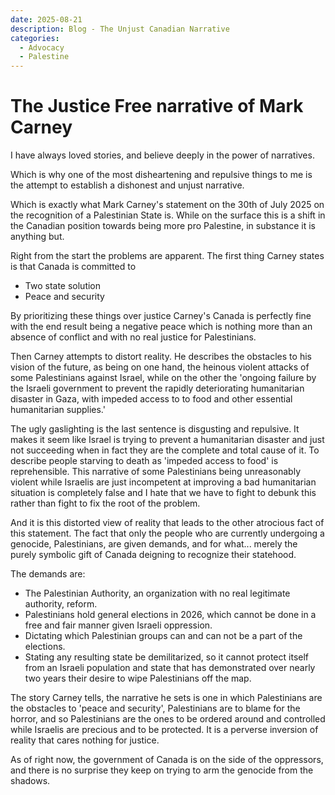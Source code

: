 ```yaml
---
date: 2025-08-21
description: Blog - The Unjust Canadian Narrative
categories:
  - Advocacy
  - Palestine
---
```


# The Justice Free narrative of Mark Carney

I have always loved stories, and believe deeply in the power of narratives.

Which is why one of the most disheartening and repulsive things to me is the attempt to establish a dishonest and unjust narrative.

<!-- more -->

Which is exactly what Mark Carney's statement on the 30th of July 2025 on the recognition of a Palestinian State is. While on the surface this is a shift in the Canadian position towards being more pro Palestine, in substance it is anything but.

Right from the start the problems are apparent. The first thing Carney states is that Canada is committed to

* Two state solution
* Peace and security

By prioritizing these things over justice Carney's Canada is perfectly fine with the end result being a negative peace which is nothing more than an absence of conflict and with no real justice for Palestinians.

Then Carney attempts to distort reality. He describes the obstacles to his vision of the future, as being on one hand, the heinous violent attacks of some Palestinians against Israel, while on the other the 'ongoing failure by the Israeli government to prevent the rapidly deteriorating humanitarian disaster in Gaza, with impeded access to to food and other essential humanitarian supplies.'

The ugly gaslighting is the last sentence is disgusting and repulsive. It makes it seem like Israel is trying to prevent a humanitarian disaster and just not succeeding when in fact they are the complete and total cause of it. To describe people starving to death as 'impeded access to food' is reprehensible. This narrative of some Palestinians being unreasonably violent while Israelis are just incompetent at improving a bad humanitarian situation is completely false and I hate that we have to fight to debunk this rather than fight to fix the root of the problem.

And it is this distorted view of reality that leads to the other atrocious fact of this statement. The fact that only the people who are currently undergoing a genocide, Palestinians, are given demands, and for what... merely the purely symbolic gift of Canada deigning to recognize their statehood.

The demands are:

* The Palestinian Authority, an organization with no real legitimate authority, reform.
* Palestinians hold general elections in 2026, which cannot be done in a free and fair manner given Israeli oppression.
* Dictating which Palestinian groups can and can not be a part of the elections.
* Stating any resulting state be demilitarized, so it cannot protect itself from an Israeli population and state that has demonstrated over nearly two years their desire to wipe Palestinians off the map.

The story Carney tells, the narrative he sets is one in which Palestinians are the obstacles to 'peace and security', Palestinians are to blame for the horror, and so Palestinians are the ones to be ordered around and controlled while Israelis are precious and to be protected. It is a perverse inversion of reality that cares nothing for justice.

As of right now, the government of Canada is on the side of the oppressors, and there is no surprise they keep on trying to arm the genocide from the shadows.
